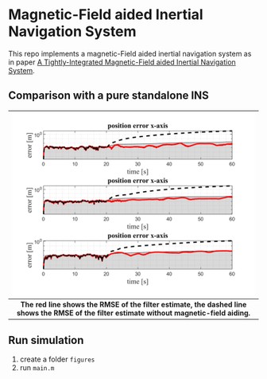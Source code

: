 # Magnetic-Field aided Inertial Navigation System

This repo implements a magnetic-Field aided inertial navigation system as in paper [A Tightly-Integrated Magnetic-Field aided Inertial
Navigation System](https://www.researchgate.net/publication/360672526_A_Tightly-Integrated_Magnetic-Field_aided_Inertial_Navigation_System). 

## Comparison with a pure standalone INS
|![](./comparison.png)
|:--:|
| <b>The red line shows the RMSE of the filter estimate, the dashed line shows the RMSE of the filter estimate without magnetic-field aiding.</b>|
## Run simulation
1. create a folder `figures` 
2. run `main.m`


